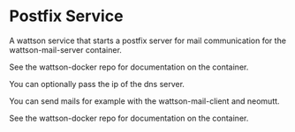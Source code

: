 # Postfix Service

A wattson service that starts a postfix server for mail communication for the wattson-mail-server container.

See the wattson-docker repo for documentation on the container.

You can optionally pass the ip of the dns server.

You can send mails for example with the wattson-mail-client and neomutt.

See the wattson-docker repo for documentation on the container.
